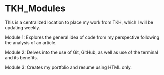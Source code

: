 # TKH_Modules
This is a centralized location to place my work from TKH, which I will be updating weekly.

Module 1: Explores the general idea of code from my perspective following the analysis of an article.

Module 2: Delves into the use of Git, GitHub, as well as use of the terminal and its benefits.

Module 3: Creates my portfolio and resume using HTML only.
